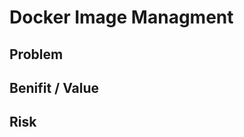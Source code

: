 
# Docker Image Managment

## Problem

## Benifit / Value

## Risk
<!--stackedit_data:
eyJoaXN0b3J5IjpbMTY2MzM2ODMxOSwtMTEzNzc0NDc0NV19
-->